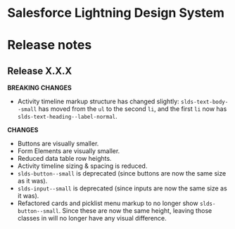 # Salesforce Lightning Design System
# Release notes

## Release X.X.X
**BREAKING CHANGES**
- Activity timeline markup structure has changed slightly:
  `slds-text-body--small` has moved from the `ul` to the second `li`, and the
  first `li` now has `slds-text-heading--label-normal`.

**CHANGES**
- Buttons are visually smaller.
- Form Elements are visually smaller.
- Reduced data table row heights.
- Activity timeline sizing & spacing is reduced.
- `slds-button--small` is deprecated (since buttons are now the same size as
  it was).
- `slds-input--small` is deprecated (since inputs are now the same size as it was).
- Refactored cards and picklist menu markup to no longer show
  `slds-button--small`. Since these are now the same height, leaving those
  classes in will no longer have any visual difference.
